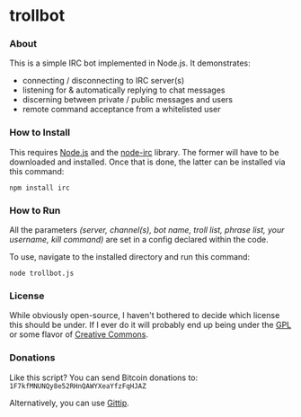 trollbot
========

### About ###
This is a simple IRC bot implemented in Node.js.  It demonstrates: 

  - connecting / disconnecting to IRC server(s)
  - listening for & automatically replying to chat messages
  - discerning between private / public messages and users
  - remote command acceptance from a whitelisted user

### How to Install ###
This requires [Node.js] and the [node-irc] library.
The former will have to be downloaded and installed.
Once that is done, the latter can be installed via this command:
    
	npm install irc 

[Node.js]: http://nodejs.org/
[node-irc]: https://github.com/martynsmith/node-irc

### How to Run ###
All the parameters *(server, channel(s), bot name, troll list, phrase list, your username, kill command)* are set in a config declared within the code.

To use, navigate to the installed directory and run this command:

	node trollbot.js
	
### License ###
While obviously open-source, I haven't bothered to decide which license this should be under.  If I ever do it will probably end up being under the [GPL] or some flavor of [Creative Commons].

[GPL]: http://www.gnu.org/licenses/licenses.html
[Creative Commons]: http://creativecommons.org/licenses/


### Donations ###
Like this script?  You can send Bitcoin donations to: `1F7kfMNUNQy8e52RHnQAWYXeaYfzFqHJAZ`

Alternatively, you can use [Gittip](https://www.gittip.com/Wingman4l7/).

